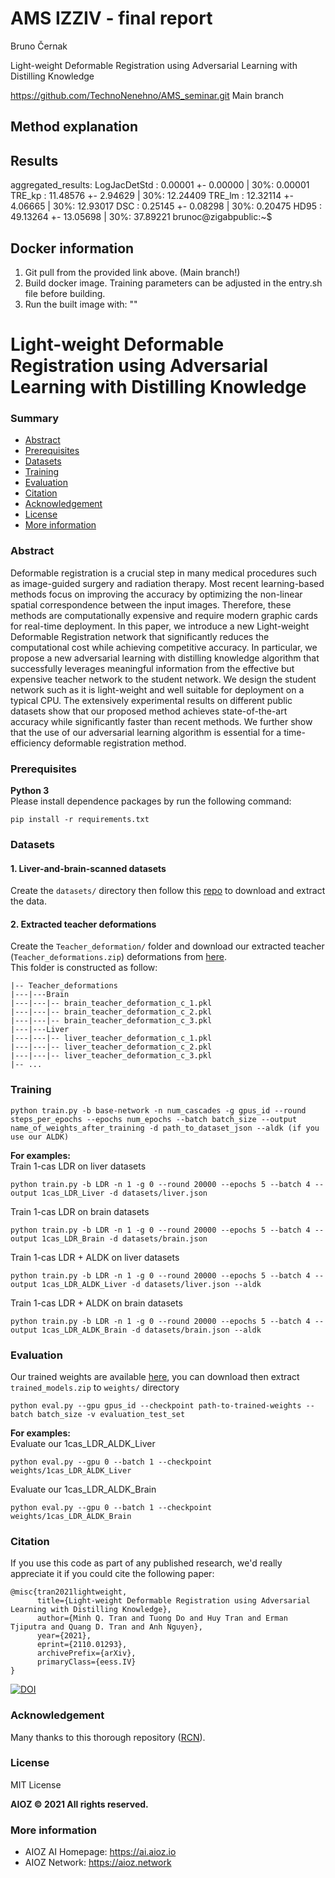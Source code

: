 # AMS IZZIV - final report
Bruno Černak

Light-weight Deformable Registration using Adversarial Learning with Distilling Knowledge

https://github.com/TechnoNenehno/AMS_seminar.git
Main branch

## Method explanation

## Results
 aggregated_results:
        LogJacDetStd        : 0.00001 +- 0.00000 | 30%: 0.00001 \
        TRE_kp              : 11.48576 +- 2.94629 | 30%: 12.24409
        TRE_lm              : 12.32114 +- 4.06665 | 30%: 12.93017
        DSC                 : 0.25145 +- 0.08298 | 30%: 0.20475
        HD95                : 49.13264 +- 13.05698 | 30%: 37.89221
brunoc@zigabpublic:~$ 

## Docker information
1. Git pull from the provided link above. (Main branch!)
2. Build docker image. Training parameters can be adjusted in the entry.sh file before building.
4. Run the built image with: "" 

# Light-weight Deformable Registration using Adversarial Learning with Distilling Knowledge
### Summary
* [Abstract](#abstract)
* [Prerequisites](#prerequisites)
* [Datasets](#datasets)
* [Training](#training)
* [Evaluation](#evaluation)
* [Citation](#citation)
* [Acknowledgement](#acknowledgement)
* [License](#license)
* [More information](#more-information)

### Abstract
Deformable registration is a crucial step in many medical procedures such as image-guided surgery and radiation therapy. Most recent learning-based methods focus on improving the accuracy by optimizing the non-linear spatial correspondence between the input images. Therefore, these methods are computationally expensive and require modern graphic cards for real-time deployment. In this paper, we introduce a new Light-weight Deformable Registration network that significantly reduces the computational cost while achieving competitive accuracy. In particular, we propose a new adversarial learning with distilling knowledge algorithm that successfully leverages meaningful information from the effective but expensive teacher network to the student network. We design the student network such as it is light-weight and well suitable for deployment on a typical CPU. The extensively experimental results on different public datasets show that our proposed method achieves state-of-the-art accuracy while significantly faster than recent methods. We further show that the use of our adversarial learning algorithm is essential for a time-efficiency deformable registration method.

### Prerequisites
**Python 3**   
Please install dependence packages by run the following command:
```
pip install -r requirements.txt
```
### Datasets
#### 1. Liver-and-brain-scanned datasets
Create the `datasets/` directory then follow this [repo](https://github.com/microsoft/Recursive-Cascaded-Networks#datasets) to download and extract the data.
#### 2. Extracted teacher deformations
Create the `Teacher_deformation/` folder and
download our extracted teacher (`Teacher_deformations.zip`) deformations from [here](https://vision.aioz.io/d/150a081d8ea84ea685da/).   
This folder is constructed as follow:   
```
|-- Teacher_deformations   
|---|---Brain   
|---|---|-- brain_teacher_deformation_c_1.pkl   
|---|---|-- brain_teacher_deformation_c_2.pkl   
|---|---|-- brain_teacher_deformation_c_3.pkl   
|---|---Liver
|---|---|-- liver_teacher_deformation_c_1.pkl   
|---|---|-- liver_teacher_deformation_c_2.pkl   
|---|---|-- liver_teacher_deformation_c_3.pkl   
|-- ...   
```

### Training

```
python train.py -b base-network -n num_cascades -g gpus_id --round steps_per_epochs --epochs num_epochs --batch batch_size --output name_of_weights_after_training -d path_to_dataset_json --aldk (if you use our ALDK)
```
**For examples:**   
Train 1-cas LDR on liver datasets
```
python train.py -b LDR -n 1 -g 0 --round 20000 --epochs 5 --batch 4 --output 1cas_LDR_Liver -d datasets/liver.json
```
Train 1-cas LDR on brain datasets
```
python train.py -b LDR -n 1 -g 0 --round 20000 --epochs 5 --batch 4 --output 1cas_LDR_Brain -d datasets/brain.json
```
Train 1-cas LDR + ALDK on liver datasets
```
python train.py -b LDR -n 1 -g 0 --round 20000 --epochs 5 --batch 4 --output 1cas_LDR_ALDK_Liver -d datasets/liver.json --aldk
```
Train 1-cas LDR + ALDK on brain datasets
```
python train.py -b LDR -n 1 -g 0 --round 20000 --epochs 5 --batch 4 --output 1cas_LDR_ALDK_Brain -d datasets/brain.json --aldk
```

### Evaluation
Our trained weights are available [here](https://vision.aioz.io/d/150a081d8ea84ea685da/), 
you can download then extract `trained_models.zip` to `weights/` directory
```
python eval.py --gpu gpus_id --checkpoint path-to-trained-weights --batch batch_size -v evaluation_test_set
```
**For examples:**   
Evaluate our 1cas_LDR_ALDK_Liver
```
python eval.py --gpu 0 --batch 1 --checkpoint weights/1cas_LDR_ALDK_Liver
```
Evaluate our 1cas_LDR_ALDK_Brain
```
python eval.py --gpu 0 --batch 1 --checkpoint weights/1cas_LDR_ALDK_Brain
```
### Citation
If you use this code as part of any published research, we'd really appreciate it if you could cite the following paper:
```
@misc{tran2021lightweight,
      title={Light-weight Deformable Registration using Adversarial Learning with Distilling Knowledge}, 
      author={Minh Q. Tran and Tuong Do and Huy Tran and Erman Tjiputra and Quang D. Tran and Anh Nguyen},
      year={2021},
      eprint={2110.01293},
      archivePrefix={arXiv},
      primaryClass={eess.IV}
}
```
[![DOI](https://zenodo.org/badge/DOI/10.5281/zenodo.4755947.svg)](https://doi.org/10.5281/zenodo.4755947)

### Acknowledgement
Many thanks to this thorough repository ([RCN](https://github.com/microsoft/Recursive-Cascaded-Networks)).

### License
MIT License

**AIOZ © 2021 All rights reserved.**

### More information
- AIOZ AI Homepage: https://ai.aioz.io   
- AIOZ Network: https://aioz.network
